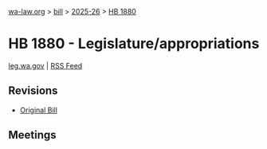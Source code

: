 [wa-law.org](/) > [bill](/bill/) > [2025-26](/bill/2025-26/) > [HB 1880](/bill/2025-26/hb/1880/)

# HB 1880 - Legislature/appropriations
[leg.wa.gov](https://app.leg.wa.gov/billsummary?BillNumber=1880&Year=2025&Initiative=false) | [RSS Feed](./rss.xml)

## Revisions
* [Original Bill](1/)

## Meetings
